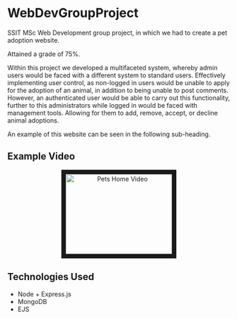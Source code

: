 # WebDevGroupProject

SSIT MSc Web Development group project, in which we had to create a pet adoption website. 

Attained a grade of 75%.

Within this project we developed a multifaceted system, whereby admin users would be faced with a different system to standard users. Effectively implementing user control, as non-logged in users would be unable to apply for the adoption of an animal, in addition to being unable to post comments. However, an authenticated user would be able to carry out this functionality, further to this administrators while logged in would be faced with management tools. Allowing for them to add, remove, accept, or decline animal adoptions.

An example of this website can be seen in the following sub-heading.

## Example Video

<p align="center">
  <a href="https://drive.google.com/file/d/1TWbRofeDnDlJrdJ8qor80b8dtrUuXDL8/view?usp=sharing" title="Pets Home">
    <img src="https://i.imgur.com/rHKqytF.png" alt="Pets Home Video" width="240" height="180" border="10"/>
  </a>
</p>

## Technologies Used

- Node + Express.js
- MongoDB
- EJS 
